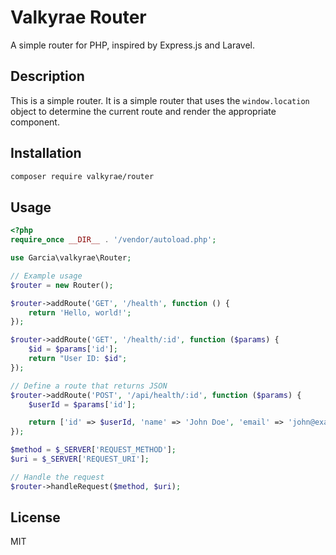 # Valkyrae Router
A simple router for PHP, inspired by Express.js and Laravel.

## Description
This is a simple router. It is a simple router that uses the `window.location` object to determine the current route and render the appropriate component.

## Installation
```bash
composer require valkyrae/router
```

## Usage
```php
<?php
require_once __DIR__ . '/vendor/autoload.php';

use Garcia\valkyrae\Router;

// Example usage
$router = new Router();

$router->addRoute('GET', '/health', function () {
    return 'Hello, world!';
});

$router->addRoute('GET', '/health/:id', function ($params) {
    $id = $params['id'];
    return "User ID: $id";
});

// Define a route that returns JSON
$router->addRoute('POST', '/api/health/:id', function ($params) {
    $userId = $params['id'];

    return ['id' => $userId, 'name' => 'John Doe', 'email' => 'john@example.com'];
});

$method = $_SERVER['REQUEST_METHOD'];
$uri = $_SERVER['REQUEST_URI'];

// Handle the request
$router->handleRequest($method, $uri);
```

## License
MIT
```
